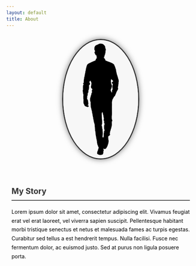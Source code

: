 ```yaml
---
layout: default
title: About
---
```


<style>
.about-container {
  text-align: center;
  margin-top: 2em;
}

.about-photo {
  width: 200px;
  border-radius: 50%;
  border: 3px solid #333;
  box-shadow: 0 0 15px rgba(0,0,0,0.5);
  margin-bottom: 1.5em;
}

.about-content {
  max-width: 800px;
  margin: 0 auto;
  padding: 1em;
  text-align: left;
  line-height: 1.7;
  color: black;
}

.about-content h2 {
  color: #333;
  border-bottom: 2px solid #444;
  padding-bottom: 0.25em;
}
</style>

<div class="about-container">
  <img src="/assets/img/me.jpg" alt="Nicholas Chavez" class="about-photo">
</div>

<div class="about-content">
  <h2> My Story </h2>

  <p>
    Lorem ipsum dolor sit amet, consectetur adipiscing elit. Vivamus feugiat erat vel erat laoreet, vel viverra sapien suscipit. Pellentesque habitant morbi tristique senectus et netus et malesuada fames ac turpis egestas. Curabitur sed tellus a est hendrerit tempus. Nulla facilisi. Fusce nec fermentum dolor, ac euismod justo. Sed at purus non ligula posuere porta.
  </p>
</div>

